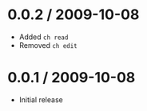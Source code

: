   
0.0.2 / 2009-10-08
==================

  * Added `ch read`
  * Removed `ch edit`
  
0.0.1 / 2009-10-08
==================

  * Initial release